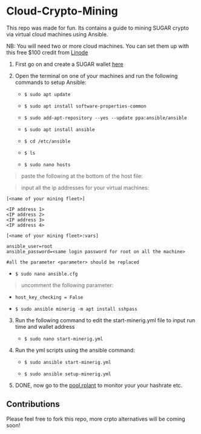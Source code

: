 # Cloud-Crypto-Mining
This repo was made for fun. Its contains a guide to mining SUGAR crypto via virtual cloud machines using Ansible.

NB:  You will need two or more cloud machines. You can set them up with this free $100 credit from [Linode](https://linode.com/seytonic)


1. First go on and create a SUGAR wallet [here](https://sugarchain.org/wallet/#/)

2. Open the terminal on one of your machines and run the following commands to setup Ansible:


   * `$ sudo apt update`

   * `$ sudo apt install software-properties-common`

   * `$ sudo add-apt-repository --yes --update ppa:ansible/ansible`

   * `$ sudo apt install ansible`

   * `$ cd /etc/ansible`

   * `$ ls`

   * `$ sudo nano hosts` 

>paste the following at the bottom of the host file:

>input all the ip addresses for your virtual machines:

```
[<name of your mining fleet>]
   
<IP address 1>
<IP address 2>
<IP address 3>
<IP address 4>
   
[<name of your mining fleet>:vars]

ansible_user=root
ansible_password=<same login password for root on all the machine>

#all the parameter <parameter> should be replaced
```


   * `$ sudo nano ansible.cfg`

>uncomment the following parameter:
   * `host_key_checking = False`


   * `$ sudo ansible minerig -m apt install sshpass`
  

3. Run the following command to edit the start-minerig.yml file to input run time and wallet address
  
   * `$ sudo nano start-minerig.yml`

4. Run the yml scripts using the ansible command:
  
   * `$ sudo ansible start-minerig.yml`
  
   * `$ sudo ansible setup-minerig.yml`
  
5. DONE, now go to the [pool.rplant](https://pool.rplant.xyz/) to monitor your your hashrate etc.


## Contributions

Please feel free to fork this repo, more crpto alternatives will be coming soon!
